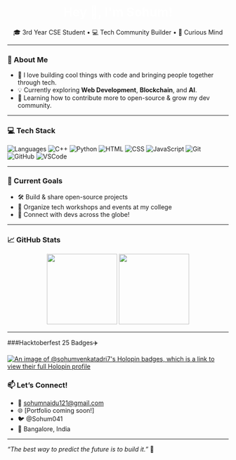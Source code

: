 <h1 align="center" style="color: #ffffff;">Hey 👋, I'm Sohum!</h1>
<p align="center">
  🎓 3rd Year CSE Student • 💻 Tech Community Builder • 🧠 Curious Mind  
</p>

---

### 🚀 About Me

- 🎯 I love building cool things with code and bringing people together through tech.
- 💡 Currently exploring **Web Development**, **Blockchain**, and **AI**.
- 🌱 Learning how to contribute more to open-source & grow my dev community.

---

### 💻 Tech Stack

![Languages](https://img.shields.io/badge/-C-informational?style=flat&logo=c&color=ffffff)
![C++](https://img.shields.io/badge/-C++-informational?style=flat&logo=c%2b%2b&color=ffffff)
![Python](https://img.shields.io/badge/-Python-informational?style=flat&logo=python&color=ffffff)
![HTML](https://img.shields.io/badge/-HTML5-informational?style=flat&logo=html5&color=ffffff)
![CSS](https://img.shields.io/badge/-CSS3-informational?style=flat&logo=css3&color=ffffff)
![JavaScript](https://img.shields.io/badge/-JavaScript-informational?style=flat&logo=javascript&color=ffffff)
![Git](https://img.shields.io/badge/-Git-informational?style=flat&logo=git&color=ffffff)
![GitHub](https://img.shields.io/badge/-GitHub-informational?style=flat&logo=github&color=ffffff)
![VSCode](https://img.shields.io/badge/-VSCode-informational?style=flat&logo=visualstudiocode&color=ffffff)

---

### 📌 Current Goals
- 🛠️ Build & share open-source projects
- 🎤 Organize tech workshops and events at my college
- 🤝 Connect with devs across the globe!

---

### 📈 GitHub Stats

<p align="center">
  <img src="https://github-readme-stats.vercel.app/api?username=sohumvenkatadri7&show_icons=true&theme=dark" height="160px"/>
  <img src="https://github-readme-stats.vercel.app/api/top-langs/?username=sohumvenkatadri7&layout=compact&theme=dark" height="160px"/>
</p>

---
###Hacktoberfest 25 Badges✈️

[![An image of @sohumvenkatadri7's Holopin badges, which is a link to view their full Holopin profile](https://holopin.me/sohumvenkatadri7)](https://holopin.io/@sohumvenkatadri7)

### 📫 Let’s Connect!

- 📧 sohumnaidu121@gmail.com
- 🌐 [Portfolio coming soon!]
- 🐦 @Sohum041
- 📍 Bangalore, India

---

_“The best way to predict the future is to build it.”_ 🚀
